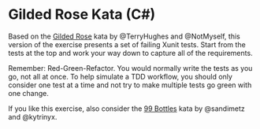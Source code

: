 
# Gilded Rose Kata (C#)

Based on the [Gilded Rose](https://github.com/NotMyself/GildedRose) kata by @TerryHughes and @NotMyself, this version of the exercise presents a set of failing Xunit tests. Start from the tests at the top and work your way down to capture all of the requirements.

Remember: Red-Green-Refactor. You would normally write the tests as you go, not all at once. To help simulate a TDD workflow, you should only consider one test at a time and not try to make multiple tests go green with one change.

If you like this exercise, also consider the [99 Bottles](https://github.com/sandimetz/99bottles) kata by @sandimetz and @kytrinyx.
